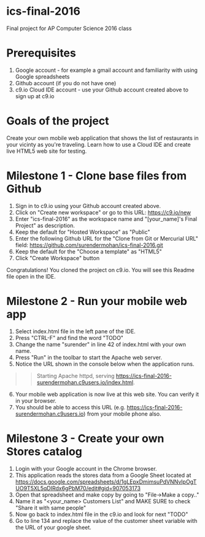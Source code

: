 # ics-final-2016
Final project for AP Computer Science 2016 class

# Prerequisites

1. Google account - for example a gmail account and familiarity with using Google spreadsheets
2. Github account (if you do not have one) 
3. c9.io Cloud IDE account - use your Github account created above to sign up at c9.io

# Goals of the project
Create your own mobile web application that shows the list of restaurants in your vicinty as you're traveling. Learn how to use a Cloud IDE and create live HTML5 web site for testing.

# Milestone 1 - Clone base files from Github
1. Sign in to c9.io using your Github account created above.
2. Click on "Create new workspace" or go to this URL: https://c9.io/new
3. Enter "ics-final-2016" as the workspace name and "[your_name]'s Final Project" as description.
4. Keep the default for "Hosted Workspace" as "Public"
4. Enter the following Github URL for the "Clone from Git or Mercurial URL" field: https://github.com/surendermohan/ics-final-2016.git
5. Keep the default for the "Choose a template" as "HTML5"
6. Click "Create Workspace" button

Congratulations! You cloned the project on c9.io. You will see this Readme file open in the IDE.

# Milestone 2 - Run your mobile web app
1. Select index.html file in the left pane of the IDE.
2. Press "CTRL-F" and find the word "TODO" 
3. Change the name "surender" in line 42 of index.html with your own name.
4. Press "Run" in the toolbar to start the Apache web server.
5. Notice the URL shown in the console below when the application runs.
>> Starting Apache httpd, serving https://ics-final-2016-surendermohan.c9users.io/index.html.
6. Your mobile web application is now live at this web site. You can verify it in your browser.
7. You should be able to access this URL (e.g. https://ics-final-2016-surendermohan.c9users.io) from your mobile phone also.

# Milestone 3 - Create your own Stores catalog
1. Login with your Google account in the Chrome browser.
2. This application reads the stores data from a Google Sheet located at https://docs.google.com/spreadsheets/d/1gLEpxDmimsuPdVNNvIpOgTUO9T5XL5qDIRdx6gPbM70/edit#gid=907053173
3. Open that spreadsheet and make copy by going to "File->Make a copy.."
4. Name it as "<your_name> Customers List" and MAKE SURE to check "Share it with same people"
5. Now go back to index.html file in the c9.io and look for next "TODO"
6. Go to line 134 and replace the value of the customer sheet variable with the URL of your google sheet.







